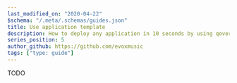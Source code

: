 ```yaml
---
last_modified_on: "2020-04-22"
$schema: "/.meta/.schemas/guides.json"
title: Use application template
description: How to deploy any application in 10 seconds by using qovery template
series_position: 5
author_github: https://github.com/evoxmusic
tags: ["type: guide"]
---
```

TODO



